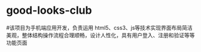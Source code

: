 # good-looks-club
#该项目为手机端应用开发，负责运用 html5、css3、js等技术实现界面布局简洁美观，整体结构操作流程合理顺畅，设计人性化，具有用户登入、注册和验证等等功能页面
